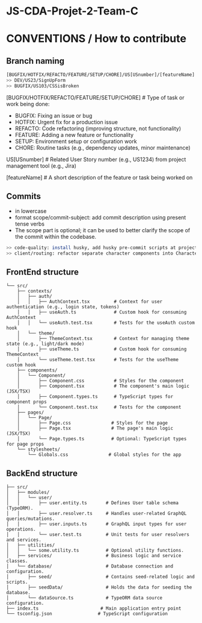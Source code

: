 # JS-CDA-Projet-2-Team-C

# CONVENTIONS / How to contribute 
## Branch naming  

```bash
[BUGFIX/HOTFIX/REFACTO/FEATURE/SETUP/CHORE]/US[USnumber]/[featureName]  
>> DEV/US23/SignUpForm
>> BUGFIX/US103/CSSisBroken
```

[BUGFIX/HOTFIX/REFACTO/FEATURE/SETUP/CHORE]  # Type of task or work being done:
- BUGFIX: Fixing an issue or bug
- HOTFIX: Urgent fix for a production issue
- REFACTO: Code refactoring (improving structure, not functionality)
- FEATURE: Adding a new feature or functionality
- SETUP: Environment setup or configuration work
- CHORE: Routine tasks (e.g., dependency updates, minor maintenance)

US[USnumber]  # Related User Story number (e.g., US1234) from project management tool (e.g., Jira)

[featureName]  # A short description of the feature or task being worked on  

## Commits 
- in lowercase
- format scope/commit-subject: add commit description using present tense verbs
- The scope part is optional; it can be used to better clarify the scope of the commit within the codebase.

```bash
>> code-quality: install husky, add husky pre-commit scripts at project root
>> client/routing: refactor separate character components into CharacterPage
```

## FrontEnd structure
```
└── src/
    ├── contexts/
    │   ├── auth/
    │   │   ├── AuthContext.tsx         # Context for user authentication (e.g., login state, tokens)
    │   │   ├── useAuth.ts              # Custom hook for consuming AuthContext
    │   │   └── useAuth.test.tsx        # Tests for the useAuth custom hook
    │   └── theme/
    │       ├── ThemeContext.tsx        # Context for managing theme state (e.g., light/dark mode)
    │       ├── useTheme.ts             # Custom hook for consuming ThemeContext
    │       └── useTheme.test.tsx       # Tests for the useTheme custom hook
    ├── components/
    │   └── Component/
    │       ├── Component.css           # Styles for the component
    │       ├── Component.tsx           # The component's main logic (JSX/TSX)
    │       ├── Component.types.ts      # TypeScript types for component props
    │       └── Component.test.tsx      # Tests for the component
    ├── pages/
    │   └── Page/
    │       ├── Page.css               # Styles for the page
    │       ├── Page.tsx               # The page's main logic (JSX/TSX)
    │       └── Page.types.ts          # Optional: TypeScript types for page props
    └── stylesheets/
        └── Globals.css               # Global styles for the app
```

## BackEnd structure
```
├── src/
│   ├── modules/
│   │   └── user/
│   │       ├── user.entity.ts       # Defines User table schema (TypeORM).
│   │       ├── user.resolver.ts     # Handles user-related GraphQL queries/mutations.
│   │       ├── user.inputs.ts       # GraphQL input types for user operations.
│   │       └── user.test.ts         # Unit tests for user resolvers and services.
│   ├── utilities/
│   │   └── some.utility.ts          # Optional utility functions.
│   ├── services/                    # Business logic and service classes.
│   └── database/                    # Database connection and configuration.
│       ├── seed/                    # Contains seed-related logic and scripts.
│       ├── seedData/                # Holds the data for seeding the database.
│       └── dataSource.ts            # TypeORM data source configuration.
├── index.ts                       # Main application entry point
└── tsconfig.json                 # TypeScript configuration
```
